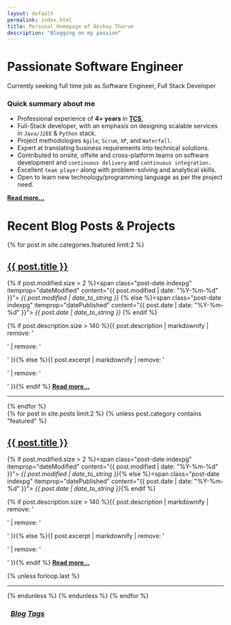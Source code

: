 ```yaml
---
layout: default
permalink: index.html
title: Personal Homepage of Akshay Thorve
description: "Blogging on my passion"
---
```


# Passionate Software Engineer
 Currently seeking full time job as Software Engineer, Full Stack Developer

### Quick summary about me
* Professional experience of <strong> 4+ years </strong> in
<a href="https://en.wikipedia.org/wiki/Tata_Consultancy_Services" target="_blank" title="TCS"><strong>TCS</strong>.</a>
* Full-Stack developer, with an emphasis on designing scalable services in `Java/J2EE` & `Python` stack.
* Project methodologies `Agile`, `Scrum`, `XP`, and `Waterfall`.
* Expert at translating business requirements into technical solutions.
* Contributed to onsite, offsite and cross-platform teams on software development and `continuous delivery` and `continuous integration.`
* Excellent `team player` along with problem-solving and analytical skills.
* Open to learn new technology/programming language as per the project need.

<a href="/about" title="Read more"><strong>Read more...</strong></a>

# Recent Blog Posts & Projects

<div class="posts">
  {% for post in site.categories.featured limit:2 %}
  <div class="post">
    <h2 class="post-title">
      <a href="{{ site.url }}{{ post.url }}">
        {{ post.title }}
      </a>
    </h2>

  {% if post.modified.size > 2 %}<span class="post-date indexpg" itemprop="dateModified" content="{{ post.modified | date: "%Y-%m-%d" }}"><i class="fa fa-edit" title="Last updated"> {{ post.modified | date_to_string }}</i> <a href="{{ site.url }}/featured" title="Featured posts"><i class="fa fa-paperclip" title="Featured" class="social-icons"></i></a></span>{% else %}<span class="post-date indexpg" itemprop="datePublished" content="{{ post.date | date: "%Y-%m-%d" }}"><i class="fa fa-calendar" title="Date published"> {{ post.date | date_to_string }}</i> <a href="{{ site.url }}/featured" title="Featured posts"><i class="fa fa-paperclip" title="Featured" class="social-icons"></i></a></span>{% endif %}

 {% if post.description.size > 140 %}{{ post.description | markdownify | remove: '<p>' | remove: '</p>' }}{% else %}{{ post.excerpt | markdownify | remove: '<p>' | remove: '</p>' }}{% endif %} <a href="{{ site.url }}{{ post.url }}" title="Read more"><strong>Read more...</strong></a>
  </div>
  <hr class="transp">
  {% endfor %}
</div>

<div class="posts">
  {% for post in site.posts limit:2 %}
  {% unless post.category contains "featured" %}
  <div class="post">
    <h2 class="post-title">
      <a href="{{ site.url }}{{ post.url }}">
        {{ post.title }}
      </a>
    </h2>

  {% if post.modified.size > 2 %}<span class="post-date indexpg" itemprop="dateModified" content="{{ post.modified | date: "%Y-%m-%d" }}"><i class="fa fa-edit" title="Last updated"> {{ post.modified | date_to_string }}</i></span>{% else %}<span class="post-date indexpg" itemprop="datePublished" content="{{ post.date | date: "%Y-%m-%d" }}"><i class="fa fa-calendar" title="Date published"> {{ post.date | date_to_string }}</i></span>{% endif %}

 {% if post.description.size > 140 %}{{ post.description | markdownify | remove: '<p>' | remove: '</p>' }}{% else %}{{ post.excerpt | markdownify | remove: '<p>' | remove: '</p>' }}{% endif %} <a href="{{ site.url }}{{ post.url }}" title="Read more"><strong>Read more...</strong></a>
  </div>
  {% unless forloop.last %}<hr class="transp">{% endunless %}
  {% endunless %}
  {% endfor %}
</div>
<h3 class="post-title">
<div class="pagination" style="margin: 0.5rem;">
    <a class="pagination-item older" href="{{ site.url }}/blog"><i class="fa fa-edit"> Blog</i></a>
    <a class="pagination-item newer" href="{{ site.url }}/tags"><i class="fa fa-tags"> Tags</i></a>
</div>
</h3>
